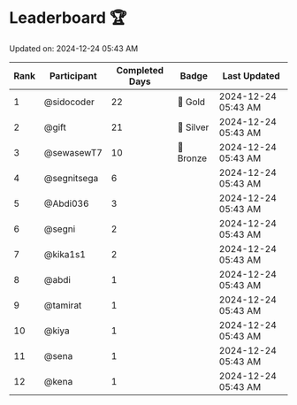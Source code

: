 # Leaderboard 🏆

Updated on: 2024-12-24 05:43 AM

| Rank | Participant       | Completed Days | Badge      | Last Updated         |
|------|-------------------|----------------|------------|----------------------|
| 1    | @sidocoder        | 22             | 🏅 Gold     | 2024-12-24 05:43 AM |
| 2    | @gift             | 21             | 🥈 Silver   | 2024-12-24 05:43 AM |
| 3    | @sewasewT7        | 10             | 🥉 Bronze   | 2024-12-24 05:43 AM |
| 4    | @segnitsega       | 6              |            | 2024-12-24 05:43 AM |
| 5    | @Abdi036          | 3              |            | 2024-12-24 05:43 AM |
| 6    | @segni            | 2              |            | 2024-12-24 05:43 AM |
| 7    | @kika1s1          | 2              |            | 2024-12-24 05:43 AM |
| 8    | @abdi             | 1              |            | 2024-12-24 05:43 AM |
| 9    | @tamirat          | 1              |            | 2024-12-24 05:43 AM |
| 10   | @kiya             | 1              |            | 2024-12-24 05:43 AM |
| 11   | @sena             | 1              |            | 2024-12-24 05:43 AM |
| 12   | @kena             | 1              |            | 2024-12-24 05:43 AM |
